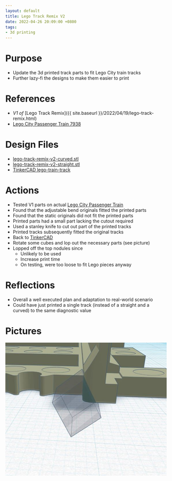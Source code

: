 ```yaml
---
layout: default
title: Lego Track Remix V2
date: 2022-04-26 20:09:00 +0800
tags:
- 3d printing
---
```


# Purpose
- Update the 3d printed track parts to fit Lego City train tracks
- Further lazy-fi the designs to make them easier to print


# References
- *V1 of* [Lego Track Remix]({{ site.baseurl }}/2022/04/19/lego-track-remix.html)
- [Lego City Passenger Train 7938](https://brickset.com/sets/7938-1/Passenger-Train)

# Design Files
- [lego-track-remix-v2-curved.stl](/assets/stl/2022-04-26-lego-track-remix-v2-curved.stl)
- [lego-track-remix-v2-straight.stl](/assets/stl/2022-04-26-lego-track-remix-v2-straight.stl)
- [TinkerCAD lego-train-track](https://www.tinkercad.com/things/1uMkrkHizta-lego-train-track)

# Actions
- Tested V1 parts on actual [Lego City Passenger Train](https://brickset.com/sets/7938-1/Passenger-Train)
- Found that the adjustable bend originals fitted the printed parts
- Found that the static originals did not fit the printed parts
- Printed parts had a small part lacking the cutout required
- Used a stanley knife to cut out part of the printed tracks
- Printed tracks subsequently fitted the original tracks
- Back to [TinkerCAD](https://www.tinkercad.com/things/1uMkrkHizta-lego-train-track)
- Rotate some cubes and lop out the necessary parts (see picture)
- Lopped off the top nodules since
  - Unlikely to be used
  - Increase print time
  - On testing, were too loose to fit Lego pieces anyway

# Reflections
- Overall a well executed plan and adaptation to real-world scenario
- Could have just printed a single track (instead of a straight and a curved) to the same diagnostic value

# Pictures
![modification](/assets/img/2022-04-26-lego-track-remix-v2.jpg)
